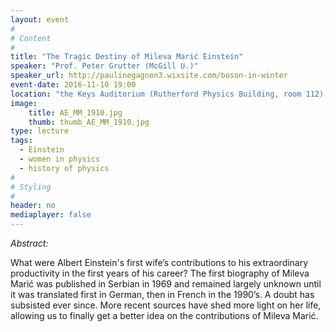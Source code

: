 ```yaml
---
layout: event
#
# Content
#
title: "The Tragic Destiny of Mileva Marić Einstein"
speaker: "Prof. Peter Grutter (McGill U.)"
speaker_url: http://paulinegagnon3.wixsite.com/boson-in-winter
event-date: 2016-11-10 19:00
location: "the Keys Auditorium (Rutherford Physics Building, room 112), McGill University"
image:
    title: AE_MM_1910.jpg
    thumb: thumb_AE_MM_1910.jpg
type: lecture
tags:
  - Einstein
  - women in physics
  - history of physics
#
# Styling
#
header: no
mediaplayer: false
---
```

*Abstract:*

What were Albert Einstein's first wife’s contributions to his extraordinary productivity in the first years of his career? The first biography of Mileva Marić was published in Serbian in 1969 and remained largely unknown until it was translated first in German, then in French in the 1990’s. A doubt has subsisted ever since. More recent sources have shed more light on her life, allowing us to finally get a better idea on the contributions of Mileva Marić.
